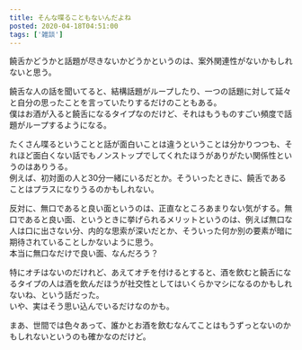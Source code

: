 ```yaml
---
title: そんな喋ることもないんだよね
posted: 2020-04-18T04:51:00
tags: ['雑談']
---
```


饒舌かどうかと話題が尽きないかどうかというのは、案外関連性がないかもしれないと思う。  

饒舌な人の話を聞いてると、結構話題がループしたり、一つの話題に対して延々と自分の思ったことを言っていたりするだけのこともある。  
僕はお酒が入ると饒舌になるタイプなのだけど、それはもうものすごい頻度で話題がループするようになる。

たくさん喋るということと話が面白いことは違うということは分かりつつも、それほど面白くない話でもノンストップでしてくれたほうがありがたい関係性というのはありうる。  
例えば、初対面の人と30分一緒にいるだとか。そういったときに、饒舌であることはプラスになりうるのかもしれない。

反対に、無口であると良い面というのは、正直なところあまりない気がする。無口であると良い面、というときに挙げられるメリットというのは、例えば無口な人は口に出さない分、内的な思索が深いだとか、そういった何か別の要素が暗に期待されていることしかないように思う。  
本当に無口なだけで良い面、なんだろう？

特にオチはないのだけれど、あえてオチを付けるとすると、酒を飲むと饒舌になるタイプの人は酒を飲んだほうが社交性としてはいくらかマシになるのかもしれないね、という話だった。  
いや、実はそう思い込んでいるだけなのかも。

まあ、世間では色々あって、誰かとお酒を飲むなんてことはもうずっとないのかもしれないというのも確かなのだけど。

